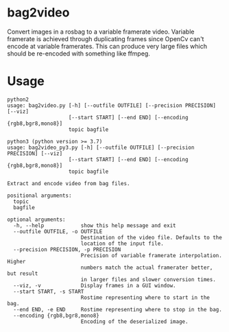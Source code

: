 bag2video
=========

Convert images in a rosbag to a variable framerate video. Variable framerate is achieved through duplicating frames since OpenCv can't encode at variable framerates. This can produce very large files which should be re-encoded with something like ffmpeg.

# Usage
    
    python2
    usage: bag2video.py [-h] [--outfile OUTFILE] [--precision PRECISION] [--viz]
                        [--start START] [--end END] [--encoding {rgb8,bgr8,mono8}]
                        topic bagfile
    
    python3 (python version >= 3.7)
    usage: bag2video_py3.py [-h] [--outfile OUTFILE] [--precision PRECISION] [--viz]
                        [--start START] [--end END] [--encoding {rgb8,bgr8,mono8}]
                        topic bagfile
    
    Extract and encode video from bag files.
    
    positional arguments:
      topic
      bagfile
    
    optional arguments:
      -h, --help            show this help message and exit
      --outfile OUTFILE, -o OUTFILE
                            Destination of the video file. Defaults to the
                            location of the input file.
      --precision PRECISION, -p PRECISION
                            Precision of variable framerate interpolation. Higher
                            numbers match the actual framerater better, but result
                            in larger files and slower conversion times.
      --viz, -v             Display frames in a GUI window.
      --start START, -s START
                            Rostime representing where to start in the bag.
      --end END, -e END     Rostime representing where to stop in the bag.
      --encoding {rgb8,bgr8,mono8}
                            Encoding of the deserialized image.
